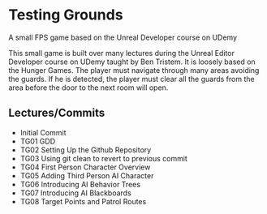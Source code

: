 # Testing Grounds
A small FPS game based on the Unreal Developer course on UDemy

This small game is built over many lectures during the Unreal Editor Developer course on UDemy taught by Ben Tristem.  It is loosely based on the Hunger Games.  The player must navigate through many areas avoiding the guards.  If he is detected, the player must clear all the guards from the area before the door to the next room will open.

## Lectures/Commits
* Initial Commit
* TG01 GDD
* TG02 Setting Up the Github Repository
* TG03 Using git clean to revert to previous commit
* TG04 First Person Character Overview
* TG05 Adding Third Person AI Character
* TG06 Introducing AI Behavior Trees
* TG07 Introducing AI Blackboards
* TG08 Target Points and Patrol Routes
